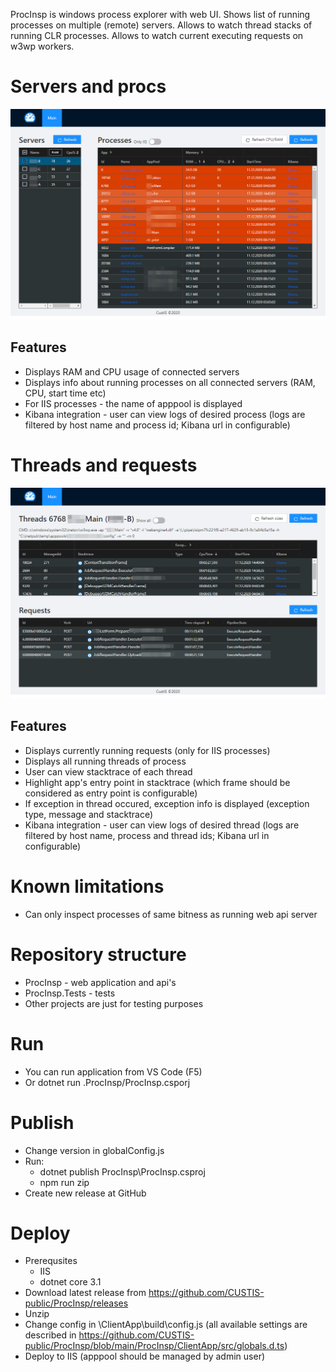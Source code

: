 ProcInsp is windows process explorer with web UI. Shows list of running processes on multiple (remote) servers. Allows to watch thread stacks of running CLR processes. Allows to watch current executing requests on w3wp workers.

# Servers and procs #

<kbd><img src="https://raw.githubusercontent.com/CUSTIS-public/ProcInsp/main/img/Procs.png" /></kbd>

## Features ##

* Displays RAM and CPU usage of connected servers
* Displays info about running processes on all connected servers (RAM, CPU, start time etc)
* For IIS processes - the name of apppool is displayed
* Kibana integration - user can view logs of desired process (logs are filtered by host name and process id; Kibana url in configurable)

# Threads and requests #

<kbd><img src="https://raw.githubusercontent.com/CUSTIS-public/ProcInsp/main/img/Threads.png" /></kbd>

## Features ##

* Displays currently running requests (only for IIS processes)
* Displays all running threads of process
* User can view stacktrace of each thread 
* Highlight app's entry point in stacktrace (which frame should be considered as entry point is configurable)
* If exception in thread occured, exception info is displayed (exception type, message and stacktrace)
* Kibana integration - user can view logs of desired thread (logs are filtered by host name, process and thread ids; Kibana url in configurable)

# Known limitations #
* Can only inspect processes of same bitness as running web api server

# Repository structure #
* ProcInsp - web application and api's
* ProcInsp.Tests - tests
* Other projects are just for testing purposes

# Run #
* You can run application from VS Code (F5)
* Or dotnet run .ProcInsp/ProcInsp.csporj

# Publish #
* Change version in globalConfig.js
* Run:
  * dotnet publish ProcInsp\ProcInsp.csproj
  * npm run zip
* Create new release at GitHub

# Deploy #
* Prerequsites
  * IIS 
  * dotnet core 3.1
* Download latest release from https://github.com/CUSTIS-public/ProcInsp/releases
* Unzip
* Change config in \ClientApp\build\config.js (all available settings are described in https://github.com/CUSTIS-public/ProcInsp/blob/main/ProcInsp/ClientApp/src/globals.d.ts)
* Deploy to IIS (apppool should be managed by admin user)
